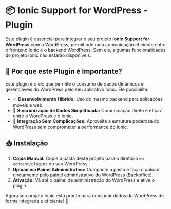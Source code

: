 # 📦 Ionic Support for WordPress - Plugin

Este plugin é essencial para integrar o seu projeto **Ionic Support for WordPress** com o WordPress, permitindo uma comunicação eficiente entre o frontend Ionic e o backend WordPress. Sem ele, algumas funcionalidades do projeto Ionic não estarão disponíveis.  

## 🚀 Por que este Plugin é Importante?
Este plugin é o elo que permite o consumo de dados dinâmicos e gerenciáveis do WordPress pelo seu aplicativo Ionic. Ele possibilita:  
- ✅ **Desenvolvimento Híbrido:** Uso do mesmo backend para aplicações móveis e web.  
- 🔄 **Sincronização de Dados Simplificada:** Comunicação direta e eficaz entre o WordPress e o Ionic.  
- 🔌 **Integração Sem Complicações:** Aproveite a estrutura poderosa do WordPress sem comprometer a performance do Ionic.  

## 📥 Instalação
1. **Cópia Manual:** Copie a pasta deste projeto para o diretório `wp-content/plugins` do seu WordPress.  
2. **Upload via Painel Administrativo:** Compacte a pasta e faça o upload diretamente pelo painel administrativo do WordPress (Backoffice).  
3. **Ativação:** Vá até o painel de administração do WordPress e ative o plugin.  

Agora seu projeto Ionic está pronto para consumir dados do WordPress de forma integrada e eficiente! 🚀  
